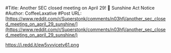 #Title: Another SEC closed meeting on April 29! 🤔 Sunshine Act Notice
#Author: CoffeeLaxative
#Post URL: [https://www.reddit.com/r/Superstonk/comments/n03hfj/another_sec_closed_meeting_on_april_29_sunshine/](https://www.reddit.com/r/Superstonk/comments/n03hfj/another_sec_closed_meeting_on_april_29_sunshine/)


https://i.redd.it/ew5vvvjcetv61.png